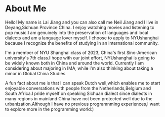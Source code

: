 # About Me
Hello! My name is Lai Jiang and you can also call me Neil Jiang and I live in Deyang,Sichuan Province
 China. I enjoy watching movies and listening to pop music.I am genuinely into the preservation of languages and local dialects and am a language lover myself. I choose to apply to NYUshanghai because I recognize the benefits of studying in an international community.

I'm a member of NYU Shanghai class of 2023, China's first Sino-American university's 7th class.I hope with our joint effort, NYUshanghai is going to be widely known both in China and around the world. Currently I am considering about majoring in IMA, while I'm also thinking about taking a minor in Global China Studies.

A fun fact about me is that I can speak Dutch well,which enables me to start enjoyable conversations with people from the Netherlands,Belgium and South Africa.I pride myself on speaking Sichuan dialect since dialects in many regions in mainland China have not been protected well due to the urbanization.Although I have no previous programnming experiences,I want to explore more in the programming world:)



